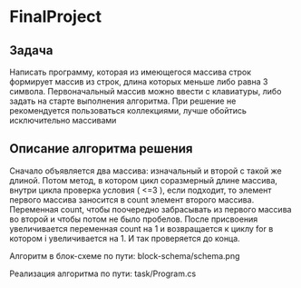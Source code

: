# FinalProject

## Задача

Написать программу, которая из имеющегося массива строк формирует массив из строк, длина которых меньше либо равна 3 символа. Первоначальный массив можно ввести с клавиатуры, либо задать на старте выполнения алгоритма. При решение не рекомендуется пользоваться коллекциями, лучше обойтись исключительно массивами

## Описание алгоритма решения

Сначало объявляется два массива: изначальный и второй с такой же длиной. Потом метод, в котором цикл соразмерный длине массива, внутри цикла проверка условия ( <=3 ), если подходит, то элемент первого массива заносится в count элемент второго массива. Переменная count, чтобы поочередно забрасывать из первого массива во второй и чтобы потом не было пробелов. После присвоения увеличивается переменная count на 1 и возвращается к циклу for в котором i увеличивается на 1. И так проверяется до конца.

Алгоритм в блок-схеме по пути: block-schema/schema.png 

Реализация алгоритма по пути: task/Program.cs